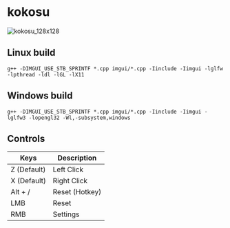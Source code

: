 # kokosu

![kokosu_128x128](https://user-images.githubusercontent.com/38132413/155426092-839e7818-80dc-4cad-8b76-aba1191c564c.png)

## Linux build

    g++ -DIMGUI_USE_STB_SPRINTF *.cpp imgui/*.cpp -Iinclude -Iimgui -lglfw -lpthread -ldl -lGL -lX11

## Windows build

    g++ -DIMGUI_USE_STB_SPRINTF *.cpp imgui/*.cpp -Iinclude -Iimgui -lglfw3 -lopengl32 -Wl,-subsystem,windows

## Controls

|  Keys       | Description    |
|-------------|----------------|
| Z (Default) | Left Click     |
| X (Default) | Right Click    |
| Alt + /     | Reset (Hotkey) |
| LMB         | Reset          |
| RMB         | Settings       |
